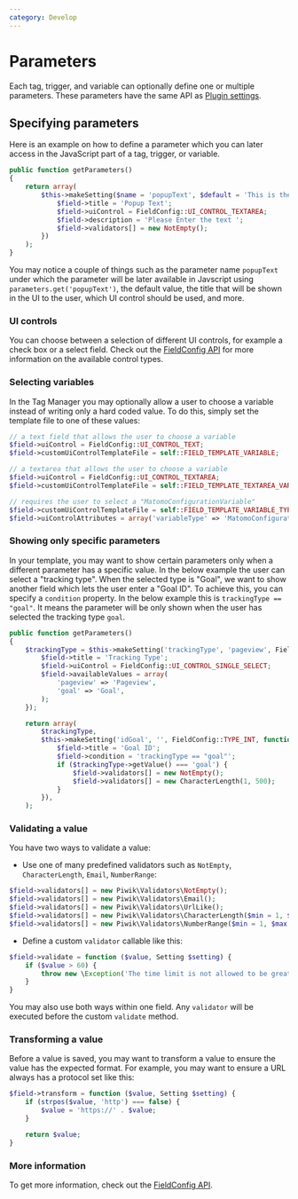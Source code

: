 ```yaml
---
category: Develop
---
```

# Parameters

Each tag, trigger, and variable can optionally define one or multiple parameters. These parameters have the same API as [Plugin settings](/guides/plugin-settings).

## Specifying parameters

Here is an example on how to define a parameter which you can later access in the JavaScript part of a tag, trigger, or variable.

```php
public function getParameters()
{
    return array(
        $this->makeSetting($name = 'popupText', $default = 'This is the default value', FieldConfig::TYPE_STRING, function (FieldConfig $field) {
            $field->title = 'Popup Text';
            $field->uiControl = FieldConfig::UI_CONTROL_TEXTAREA;
            $field->description = 'Please Enter the text ';
            $field->validators[] = new NotEmpty();
        })
    );
}
```

You may notice a couple of things such as the parameter name `popupText` under which the parameter will be
later available in Javscript using `parameters.get('popupText')`, the default value, the title that will be shown in the UI to the user, which UI control should be used, and more.

### UI controls

You can choose between a selection of different UI controls, for example a check box or a select field. Check out the [FieldConfig API](https://developer.matomo.org/api-reference/Piwik/Settings/FieldConfig) for more information on the available
control types.

### Selecting variables

In the Tag Manager you may optionally allow a user to choose a variable instead of writing only a hard coded value. To do this,
simply set the template file to one of these values:

```php
// a text field that allows the user to choose a variable
$field->uiControl = FieldConfig::UI_CONTROL_TEXT;
$field->customUiControlTemplateFile = self::FIELD_TEMPLATE_VARIABLE;

// a textarea that allows the user to choose a variable
$field->uiControl = FieldConfig::UI_CONTROL_TEXTAREA;
$field->customUiControlTemplateFile = self::FIELD_TEMPLATE_TEXTAREA_VARIABLE;

// requires the user to select a "MatomoConfigurationVariable"
$field->customUiControlTemplateFile = self::FIELD_TEMPLATE_VARIABLE_TYPE;
$field->uiControlAttributes = array('variableType' => 'MatomoConfiguration');
```

### Showing only specific parameters

In your template, you may want to show certain parameters only when a different parameter has a specific value. In the below example the user can select a "tracking type". When the selected type is "Goal", we want to show another field which lets the
user enter a "Goal ID". To achieve this, you can specify a `condition` property. In the below example this is `trackingType == "goal"`. It means the parameter will be only shown when the user has selected the tracking type `goal`.

```php
public function getParameters()
{
    $trackingType = $this->makeSetting('trackingType', 'pageview', FieldConfig::TYPE_STRING, function (FieldConfig $field) {
        $field->title = 'Tracking Type';
        $field->uiControl = FieldConfig::UI_CONTROL_SINGLE_SELECT;
        $field->availableValues = array(
            'pageview' => 'Pageview',
            'goal' => 'Goal',
        );
    });

    return array(
        $trackingType,
        $this->makeSetting('idGoal', '', FieldConfig::TYPE_INT, function (FieldConfig $field) use ($trackingType) {
            $field->title = 'Goal ID';
            $field->condition = 'trackingType == "goal"';
            if ($trackingType->getValue() === 'goal') {
                $field->validators[] = new NotEmpty();
                $field->validators[] = new CharacterLength(1, 500);
            }
        }),
    );
```

### Validating a value

You have two ways to validate a value:

* Use one of many predefined validators such as `NotEmpty`, `CharacterLength`, `Email`, `NumberRange`:

```php
$field->validators[] = new Piwik\Validators\NotEmpty();
$field->validators[] = new Piwik\Validators\Email();
$field->validators[] = new Piwik\Validators\UrlLike();
$field->validators[] = new Piwik\Validators\CharacterLength($min = 1, $max = 500);
$field->validators[] = new Piwik\Validators\NumberRange($min = 1, $max = 500);
```

* Define a custom `validator` callable like this:

```php
$field->validate = function ($value, Setting $setting) {
    if ($value > 60) {
        throw new \Exception('The time limit is not allowed to be greater than 60 minutes.');
    }
}
```

You may also use both ways within one field. Any `validator` will be executed before the custom `validate` method.

### Transforming a value

Before a value is saved, you may want to transform a value to ensure the value has the expected format. For example, you may want to ensure a URL always has a protocol set like this:

```php
$field->transform = function ($value, Setting $setting) {
    if (strpos($value, 'http') === false) {
        $value = 'https://' . $value;
    }

    return $value;
}
```

### More information

To get more information, check out the [FieldConfig API](https://developer.matomo.org/api-reference/Piwik/Settings/FieldConfig).